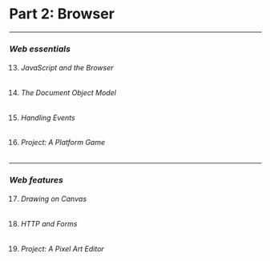 # Part 2: Browser
---
### *Web essentials*
13. ###### JavaScript and the Browser
14. ###### The Document Object Model
15. ###### Handling Events
16. ###### Project: A Platform Game
---
### *Web features*
17. ###### Drawing on Canvas
18. ###### HTTP and Forms
19. ###### Project: A Pixel Art Editor
